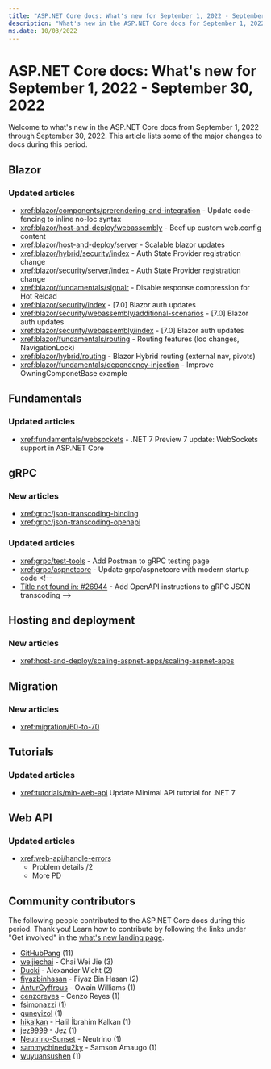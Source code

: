 ```yaml
---
title: "ASP.NET Core docs: What's new for September 1, 2022 - September 30, 2022"
description: "What's new in the ASP.NET Core docs for September 1, 2022 - September 30, 2022."
ms.date: 10/03/2022
---
```


# ASP.NET Core docs: What's new for September 1, 2022 - September 30, 2022

Welcome to what's new in the ASP.NET Core docs from September 1, 2022 through September 30, 2022. This article lists some of the major changes to docs during this period.

## Blazor

### Updated articles

- <xref:blazor/components/prerendering-and-integration> - Update code-fencing to inline no-loc syntax
- <xref:blazor/host-and-deploy/webassembly> - Beef up custom web.config content
- <xref:blazor/host-and-deploy/server> - Scalable blazor updates
- <xref:blazor/hybrid/security/index> - Auth State Provider registration change
- <xref:blazor/security/server/index> - Auth State Provider registration change
- <xref:blazor/fundamentals/signalr> - Disable response compression for Hot Reload
- <xref:blazor/security/index> - [7.0] Blazor auth updates
- <xref:blazor/security/webassembly/additional-scenarios> - [7.0] Blazor auth updates
- <xref:blazor/security/webassembly/index> - [7.0] Blazor auth updates
- <xref:blazor/fundamentals/routing> - Routing features (loc changes, NavigationLock)
- <xref:blazor/hybrid/routing> - Blazor Hybrid routing (external nav, pivots)
- <xref:blazor/fundamentals/dependency-injection> - Improve OwningComponetBase example

## Fundamentals

### Updated articles

- <xref:fundamentals/websockets> - .NET 7 Preview 7 update: WebSockets support in ASP.NET Core

## gRPC

### New articles

- <xref:grpc/json-transcoding-binding>
- <xref:grpc/json-transcoding-openapi>

### Updated articles

- <xref:grpc/test-tools> - Add Postman to gRPC testing page
- <xref:grpc/aspnetcore> - Update grpc/aspnetcore with modern startup code <!--
- [Title not found in: #26944](grpc/httpapi.md) - Add OpenAPI instructions to gRPC JSON transcoding -->

## Hosting and deployment

### New articles

- <xref:host-and-deploy/scaling-aspnet-apps/scaling-aspnet-apps>

## Migration

### New articles

- <xref:migration/60-to-70>

## Tutorials

### Updated articles

- <xref:tutorials/min-web-api> Update Minimal API tutorial for .NET 7

## Web API

### Updated articles

- <xref:web-api/handle-errors>
  - Problem details /2
  - More PD

## Community contributors

The following people contributed to the ASP.NET Core docs during this period. Thank you! Learn how to contribute by following the links under "Get involved" in the [what's new landing page](index.yml).

- [GitHubPang](https://github.com/GitHubPang) (11)
- [weijiechai](https://github.com/weijiechai) - Chai Wei Jie (3)
- [Ducki](https://github.com/Ducki) - Alexander Wicht (2)
- [fiyazbinhasan](https://github.com/fiyazbinhasan) - Fiyaz Bin Hasan (2)
- [AnturGyffrous](https://github.com/AnturGyffrous) - Owain Williams (1)
- [cenzoreyes](https://github.com/cenzoreyes) - Cenzo Reyes (1)
- [fsimonazzi](https://github.com/fsimonazzi) (1)
- [guneyizol](https://github.com/guneyizol) (1)
- [hikalkan](https://github.com/hikalkan) - Halil İbrahim Kalkan (1)
- [jez9999](https://github.com/jez9999) - Jez (1)
- [Neutrino-Sunset](https://github.com/Neutrino-Sunset) - Neutrino (1)
- [sammychinedu2ky](https://github.com/sammychinedu2ky) - Samson Amaugo (1)
- [wuyuansushen](https://github.com/wuyuansushen) (1)
